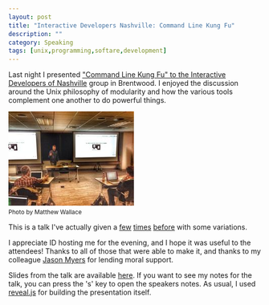 ```yaml
---
layout: post
title: "Interactive Developers Nashville: Command Line Kung Fu"
description: ""
category: Speaking
tags: [unix,programming,softare,development]
---
```


Last night I presented ["Command Line Kung Fu" to the Interactive Developers of
Nashville](http://www.meetup.com/interactivedev/events/135589052/) group in Brentwood. I enjoyed the discussion around the Unix
philosophy of modularity and how the various tools complement one another to do
powerful things.

<div class="pull-right span4">
<img src="/assets/themes/dailytechnology/img/meetup_cli_talk.jpg" alt="Photo by Matthew Wallace" />
<br/>
<small>Photo by Matthew Wallace</small>
</div>

This is a talk I've actually given a [few](http://realm3.com/articles/nyphp_presentation_-_become_a_bash_ninja)
[times](http://www.slideshare.net/brian_dailey/devchatt-2010-nix-cmd-line-kung-foo)
[before](http://realm3.com/articles/command_line_kung_fu_at_ruby_on_rails_october_meeting) with
some variations.

I appreciate ID hosting me for the evening, and I hope it was useful to the
attendees! Thanks to all of those that were able to make it, and thanks to my
colleague [Jason Myers](http://www.jasonamyers.com/) for lending moral support.

Slides from the talk are available
[here](http://dailytechnology.net/talk-cli-intro/?theme=sky). If you want to
see my notes for the talk, you can press the 's' key to open the speakers
notes. As usual, I used [reveal.js](https://github.com/hakimel/reveal.js) for
building the presentation itself.

